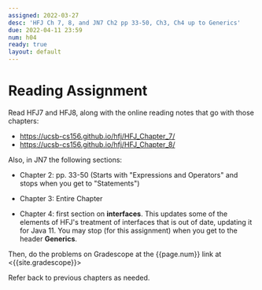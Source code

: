 ```yaml
---
assigned: 2022-03-27
desc: 'HFJ Ch 7, 8, and JN7 Ch2 pp 33-50, Ch3, Ch4 up to Generics'
due: 2022-04-11 23:59
num: h04
ready: true
layout: default
---
```


# Reading Assignment

Read HFJ7 and HFJ8, along with the online reading notes that go with those chapters:

* https://ucsb-cs156.github.io/hfj/HFJ_Chapter_7/
* https://ucsb-cs156.github.io/hfj/HFJ_Chapter_8/


Also, in  JN7 the following sections:

* Chapter 2: pp. 33-50 (Starts with 
  "Expressions and Operators" and stops when you 
  get to "Statements")

* Chapter 3: Entire Chapter

* Chapter 4: first section on **interfaces**.
  This updates some of the elements of HFJ's treatment
  of interfaces that is out of date, updating it for 
  Java 11.   You may stop (for this assignment) when 
  you get to the header **Generics**.

Then, do the problems on Gradescope at the {{page.num}} link at <{{site.gradescope}}> 

Refer back to previous chapters as needed.
